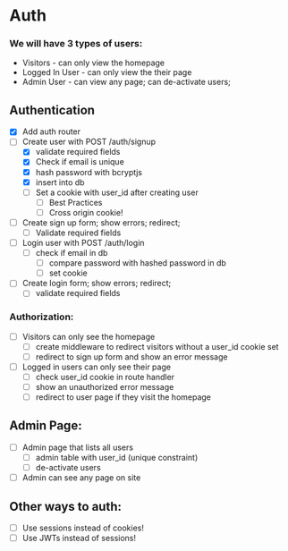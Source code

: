 # Auth

### We will have 3 types of users:
* Visitors - can only view the homepage
* Logged In User - can only view the their page
* Admin User - can view any page; can de-activate users;

## Authentication
* [x] Add auth router
* [ ] Create user with POST /auth/signup
	* [x] validate required fields
	* [x] Check if email is unique
	* [x] hash password with bcryptjs
	* [x] insert into db
	* [ ] Set a cookie with user_id after creating user
		* [ ] Best Practices
		* [ ] Cross origin cookie!
* [ ] Create sign up form; show errors; redirect;
	* [ ] Validate required fields
* [ ] Login user with POST /auth/login
	* [ ] check if email in db
		* [ ] compare password with hashed password in db
		* [ ] set cookie
* [ ] Create login form; show errors; redirect;
 	* [ ] validate required fields

### Authorization:
* [ ] Visitors can only see the homepage
	* [ ] create middleware to redirect visitors without a user_id cookie set
	* [ ] redirect to sign up form and show an error message
* [ ] Logged in users can only see their page
	* [ ] check user_id cookie in route handler
 	* [ ] show an unauthorized error message
	* [ ] redirect to user page if they visit the homepage

## Admin Page:
* [ ] Admin page that lists all users
	* [ ] admin table with user_id (unique constraint)
	* [ ] de-activate users
* [ ] Admin can see any page on site

## Other ways to auth:
* [ ] Use sessions instead of cookies!
* [ ] Use JWTs instead of sessions!
